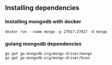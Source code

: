 ## Installing dependencies

### Installing mongodb with docker

```
docker run --name mongo -p 27017:27017 -d mongo
```

### golang mongodb dependencies

```
go get go.mongodb.org/mongo-driver/mongo
go get go.mongodb.org/mongo-driver/bson
```